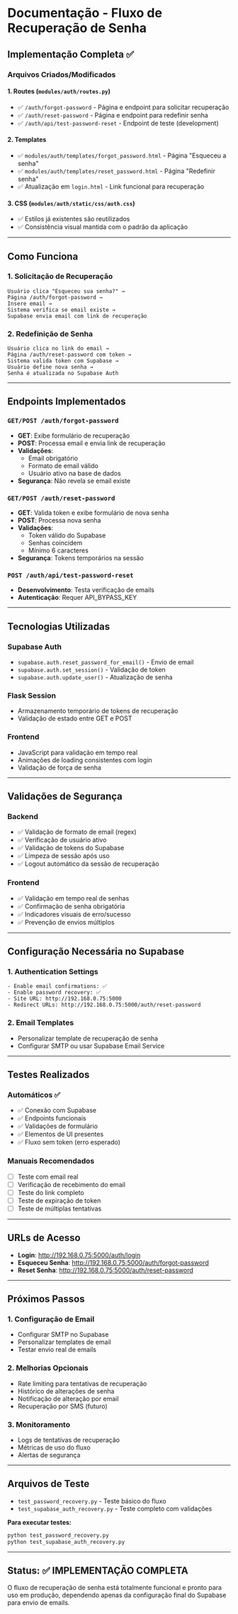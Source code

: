 # Documentação - Fluxo de Recuperação de Senha

## Implementação Completa ✅

### Arquivos Criados/Modificados

#### 1. **Routes** (`modules/auth/routes.py`)
- ✅ `/auth/forgot-password` - Página e endpoint para solicitar recuperação
- ✅ `/auth/reset-password` - Página e endpoint para redefinir senha
- ✅ `/auth/api/test-password-reset` - Endpoint de teste (development)

#### 2. **Templates** 
- ✅ `modules/auth/templates/forgot_password.html` - Página "Esqueceu a senha"
- ✅ `modules/auth/templates/reset_password.html` - Página "Redefinir senha"
- ✅ Atualização em `login.html` - Link funcional para recuperação

#### 3. **CSS** (`modules/auth/static/css/auth.css`)
- ✅ Estilos já existentes são reutilizados
- ✅ Consistência visual mantida com o padrão da aplicação

---

## Como Funciona

### 1. **Solicitação de Recuperação**
```
Usuário clica "Esqueceu sua senha?" → 
Página /auth/forgot-password →
Insere email →
Sistema verifica se email existe →
Supabase envia email com link de recuperação
```

### 2. **Redefinição de Senha**
```
Usuário clica no link do email →
Página /auth/reset-password com token →
Sistema valida token com Supabase →
Usuário define nova senha →
Senha é atualizada no Supabase Auth
```

---

## Endpoints Implementados

### `GET/POST /auth/forgot-password`
- **GET**: Exibe formulário de recuperação
- **POST**: Processa email e envia link de recuperação
- **Validações**: 
  - Email obrigatório
  - Formato de email válido
  - Usuário ativo na base de dados
- **Segurança**: Não revela se email existe

### `GET/POST /auth/reset-password`
- **GET**: Valida token e exibe formulário de nova senha
- **POST**: Processa nova senha
- **Validações**:
  - Token válido do Supabase
  - Senhas coincidem
  - Mínimo 6 caracteres
- **Segurança**: Tokens temporários na sessão

### `POST /auth/api/test-password-reset` 
- **Desenvolvimento**: Testa verificação de emails
- **Autenticação**: Requer API_BYPASS_KEY

---

## Tecnologias Utilizadas

### **Supabase Auth**
- `supabase.auth.reset_password_for_email()` - Envio de email
- `supabase.auth.set_session()` - Validação de token
- `supabase.auth.update_user()` - Atualização de senha

### **Flask Session**
- Armazenamento temporário de tokens de recuperação
- Validação de estado entre GET e POST

### **Frontend**
- JavaScript para validação em tempo real
- Animações de loading consistentes com login
- Validação de força de senha

---

## Validações de Segurança

### **Backend**
- ✅ Validação de formato de email (regex)
- ✅ Verificação de usuário ativo
- ✅ Validação de tokens do Supabase
- ✅ Limpeza de sessão após uso
- ✅ Logout automático da sessão de recuperação

### **Frontend**
- ✅ Validação em tempo real de senhas
- ✅ Confirmação de senha obrigatória
- ✅ Indicadores visuais de erro/sucesso
- ✅ Prevenção de envios múltiplos

---

## Configuração Necessária no Supabase

### **1. Authentication Settings**
```
- Enable email confirmations: ✅
- Enable password recovery: ✅
- Site URL: http://192.168.0.75:5000
- Redirect URLs: http://192.168.0.75:5000/auth/reset-password
```

### **2. Email Templates**
- Personalizar template de recuperação de senha
- Configurar SMTP ou usar Supabase Email Service

---

## Testes Realizados

### **Automáticos** ✅
- ✅ Conexão com Supabase
- ✅ Endpoints funcionais
- ✅ Validações de formulário
- ✅ Elementos de UI presentes
- ✅ Fluxo sem token (erro esperado)

### **Manuais Recomendados**
- [ ] Teste com email real
- [ ] Verificação de recebimento do email
- [ ] Teste do link completo
- [ ] Teste de expiração de token
- [ ] Teste de múltiplas tentativas

---

## URLs de Acesso

- **Login**: http://192.168.0.75:5000/auth/login
- **Esqueceu Senha**: http://192.168.0.75:5000/auth/forgot-password
- **Reset Senha**: http://192.168.0.75:5000/auth/reset-password

---

## Próximos Passos

### **1. Configuração de Email**
- Configurar SMTP no Supabase
- Personalizar templates de email
- Testar envio real de emails

### **2. Melhorias Opcionais**
- Rate limiting para tentativas de recuperação
- Histórico de alterações de senha
- Notificação de alteração por email
- Recuperação por SMS (futuro)

### **3. Monitoramento**
- Logs de tentativas de recuperação
- Métricas de uso do fluxo
- Alertas de segurança

---

## Arquivos de Teste

- `test_password_recovery.py` - Teste básico do fluxo
- `test_supabase_auth_recovery.py` - Teste completo com validações

**Para executar testes:**
```bash
python test_password_recovery.py
python test_supabase_auth_recovery.py
```

---

## Status: ✅ IMPLEMENTAÇÃO COMPLETA

O fluxo de recuperação de senha está totalmente funcional e pronto para uso em produção, dependendo apenas da configuração final do Supabase para envio de emails.
